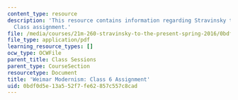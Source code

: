 ```yaml
---
content_type: resource
description: 'This resource contains information regarding Stravinsky to the present:
  Class assignment.'
file: /media/courses/21m-260-stravinsky-to-the-present-spring-2016/0bdf0d5e13a552f7fe62857c557c8cad_MIT21M_260S16_assn06.pdf
file_type: application/pdf
learning_resource_types: []
ocw_type: OCWFile
parent_title: Class Sessions
parent_type: CourseSection
resourcetype: Document
title: 'Weimar Modernism: Class 6 Assignment'
uid: 0bdf0d5e-13a5-52f7-fe62-857c557c8cad
---
```

